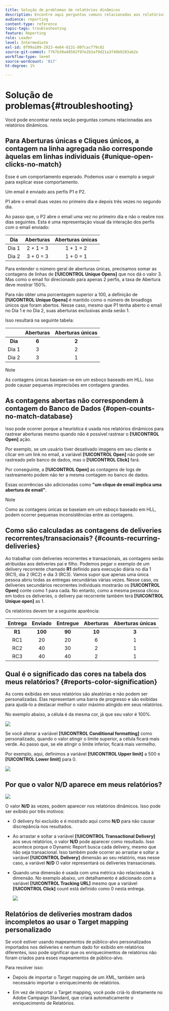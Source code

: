 ```yaml
---
title: Solução de problemas de relatórios dinâmicos
description: Encontre aqui perguntas comuns relacionadas aos relatórios dinâmicos.
audience: reporting
content-type: reference
topic-tags: troubleshooting
feature: Reporting
role: Leader
level: Intermediate
exl-id: 0f99a109-2923-4e64-8131-80fcacf79c82
source-git-commit: 7767b39a48502f97e2b3af9d21a3f49b9283ab2e
workflow-type: tm+mt
source-wordcount: '817'
ht-degree: 1%

---
```


# Solução de problemas{#troubleshooting}

Você pode encontrar nesta seção perguntas comuns relacionadas aos relatórios dinâmicos.

## Para Aberturas únicas e Cliques únicos, a contagem na linha agregada não corresponde àquelas em linhas individuais {#unique-open-clicks-no-match}

Esse é um comportamento esperado.
Podemos usar o exemplo a seguir para explicar esse comportamento.

Um email é enviado aos perfis P1 e P2.

P1 abre o email duas vezes no primeiro dia e depois três vezes no segundo dia.

Ao passo que, o P2 abre o email uma vez no primeiro dia e não o reabre nos dias seguintes.
Esta é uma representação visual da interação dos perfis com o email enviado:

<table> 
 <thead> 
  <tr> 
   <th align="center"> <strong>Dia</strong> <br /> </th> 
   <th align="center"> <strong>Aberturas</strong> <br /> </th> 
   <th align="center"> <strong>Aberturas únicas</strong> <br /> </th> 
  </tr> 
 </thead> 
 <tbody> 
  <tr> 
   <td align="center"> Dia 1<br /> </td> 
   <td align="center"> 2 + 1 = 3<br /> </td> 
   <td align="center"> 1 + 1 = 2<br /> </td> 
  </tr> 
  <tr> 
   <td align="center"> Dia 2<br /> </td> 
   <td align="center"> 3 + 0 = 3<br /> </td> 
   <td align="center"> 1 + 0 = 1<br /> </td> 
  </tr>
 </tbody> 
</table>

Para entender o número geral de aberturas únicas, precisamos somar as contagens de linhas de **[!UICONTROL Unique Opens]** que nos dá o valor 3. Mas como o email foi direcionado para apenas 2 perfis, a taxa de Abertura deve mostrar 150%.

Para não obter uma porcentagem superior a 100, a definição de **[!UICONTROL Unique Opens]** é mantido como o número de broadlogs únicos que foram abertos. Nesse caso, mesmo que P1 tenha aberto o email no Dia 1 e no Dia 2, suas aberturas exclusivas ainda serão 1.

Isso resultará na seguinte tabela:

<table> 
 <thead> 
  <tr> 
   <th align="center"> <strong></strong> <br /> </th> 
   <th align="center"> <strong>Aberturas</strong> <br /> </th> 
   <th align="center"> <strong>Aberturas únicas</strong> <br /> </th> 
  </tr> 
 </thead> 
 <tbody> 
  <tr> 
   <td align="center"> <strong> Dia </strong><br /> </td> 
   <td align="center"> <strong> 6 </strong><br /> </td> 
   <td align="center"> <strong> 2</strong><br /> </td>
  </tr> 
  <tr> 
   <td align="center"> Dia 1<br /> </td> 
   <td align="center"> 3<br /> </td> 
   <td align="center"> 2<br /> </td>
  </tr> 
  <tr> 
   <td align="center"> Dia 2<br /> </td> 
   <td align="center"> 3<br /> </td> 
   <td align="center"> 1<br /> </td> 
  </tr> 
 </tbody> 
</table>

>[!NOTE]
>
>As contagens únicas baseiam-se em um esboço baseado em HLL. Isso pode causar pequenas imprecisões em contagens grandes.

## As contagens abertas não correspondem à contagem do Banco de Dados {#open-counts-no-match-database}

Isso pode ocorrer porque a heurística é usada nos relatórios dinâmicos para rastrear aberturas mesmo quando não é possível rastrear o **[!UICONTROL Open]** ação.

Por exemplo, se um usuário tiver desativado imagens em seu cliente e clicar em um link no email, a variável **[!UICONTROL Open]** não pode ser rastreado pelo banco de dados, mas o **[!UICONTROL Click]** fará.

Por conseguinte, a **[!UICONTROL Open]** as contagens de logs de rastreamento podem não ter a mesma contagem no banco de dados.

Essas ocorrências são adicionadas como **&quot;um clique de email implica uma abertura de email&quot;**.

>[!NOTE]
>
>Como as contagens únicas se baseiam em um esboço baseado em HLL, podem ocorrer pequenas inconsistências entre as contagens.

## Como são calculadas as contagens de deliveries recorrentes/transacionais? {#counts-recurring-deliveries}

Ao trabalhar com deliveries recorrentes e transacionais, as contagens serão atribuídas aos deliveries pai e filho.
Podemos pegar o exemplo de um delivery recorrente chamado **R1** definido para execução diária no dia 1 (RC1), dia 2 (RC2) e dia 3 (RC3).
Vamos supor que apenas uma única pessoa abriu todas as entregas secundárias várias vezes. Nesse caso, os deliveries secundários recorrentes individuais mostrarão os **[!UICONTROL Open]** conte como 1 para cada.
No entanto, como a mesma pessoa clicou em todos os deliveries, o delivery pai recorrente também terá **[!UICONTROL Unique open]** as 1.

Os relatórios devem ter a seguinte aparência:

<table> 
 <thead> 
  <tr> 
   <th align="center"> <strong>Entrega</strong> <br /> </th> 
   <th align="center"> <strong>Enviado</strong> <br /> </th> 
   <th align="center"> <strong>Entregue</strong> <br /> </th>
   <th align="center"> <strong>Aberturas</strong> <br /> </th> 
   <th align="center"> <strong>Aberturas únicas</strong> <br /> </th>
  </tr> 
 </thead> 
 <tbody> 
  <tr> 
   <td align="center"> <strong>R1</strong><br/> </td> 
   <td align="center"> <strong>100</strong><br/> </td> 
   <td align="center"> <strong>90</strong><br/> </td> 
   <td align="center"> <strong>10</strong><br/> </td> 
   <td align="center"> <strong>3</strong><br/> </td> 
  </tr> 
  <tr> 
   <td align="center"> RC1<br/> </td> 
   <td align="center"> 20<br /> </td> 
   <td align="center"> 20<br /> </td> 
   <td align="center"> 6<br /> </td> 
   <td align="center"> 1<br /> </td> 
  </tr>
    <tr> 
   <td align="center"> RC2<br /> </td> 
   <td align="center"> 40<br /> </td> 
   <td align="center"> 30<br /> </td> 
   <td align="center"> 2<br /> </td> 
   <td align="center"> 1<br /> </td> 
  </tr> 
    <tr> 
   <td align="center"> RC3<br /> </td> 
   <td align="center"> 40<br /> </td> 
   <td align="center"> 40<br /> </td> 
   <td align="center"> 2<br /> </td> 
   <td align="center"> 1<br /> </td> 
  </tr> 
 </tbody> 
</table>

## Qual é o significado das cores na tabela dos meus relatórios? {#reports-color-signification}

As cores exibidas em seus relatórios são aleatórias e não podem ser personalizadas. Elas representam uma barra de progresso e são exibidas para ajudá-lo a destacar melhor o valor máximo atingido em seus relatórios.

No exemplo abaixo, a célula é da mesma cor, já que seu valor é 100%.

![](assets/troubleshooting_1.png)

Se você alterar a variável **[!UICONTROL Conditional formatting]** como personalizado, quando o valor atingir o limite superior, a célula ficará mais verde. Ao passo que, se ele atingir o limite inferior, ficará mais vermelho.

Por exemplo, aqui, definimos a variável **[!UICONTROL Upper limit]** a 500 e **[!UICONTROL Lower limit]** para 0.

![](assets/troubleshooting_2.png)

## Por que o valor N/D aparece em meus relatórios?

![](assets/troubleshooting_3.png)

O valor **N/D** às vezes, podem aparecer nos relatórios dinâmicos. Isso pode ser exibido por três motivos:

* O delivery foi excluído e é mostrado aqui como **N/D** para não causar discrepância nos resultados.
* Ao arrastar e soltar a variável **[!UICONTROL Transactional Delivery]** aos seus relatórios, o valor **N/D** pode aparecer como resultado. Isso acontece porque o Dynamic Report busca cada delivery, mesmo que não seja transacional. Isso também pode ocorrer ao arrastar e soltar a variável **[!UICONTROL Delivery]** dimensão ao seu relatório, mas nesse caso, a variável **N/D** O valor representará os deliveries transacionais.
* Quando uma dimensão é usada com uma métrica não relacionada à dimensão. No exemplo abaixo, um detalhamento é adicionado com a variável **[!UICONTROL Tracking URL]** mesmo que a variável **[!UICONTROL Click]** count está definido como 0 nesta entrega.

  ![](assets/troubleshooting_4.png)

## Relatórios de deliveries mostram dados incompletos ao usar o Target mapping personalizado

Se você estiver usando mapeamentos de público-alvo personalizados importados nos deliveries e nenhum dado for exibido em relatórios diferentes, isso pode significar que os enriquecimentos de relatórios não foram criados para esses mapeamentos de público-alvo.

Para resolver isso:

* Depois de importar o Target mapping de um XML, também será necessário importar o enriquecimento de relatórios.

* Em vez de importar o Target mapping, você pode criá-lo diretamente no Adobe Campaign Standard, que criará automaticamente o enriquecimento de Relatórios.
